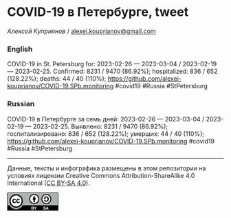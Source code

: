 COVID-19 в Петербурге, tweet
============================

*Алексей Куприянов* /
<a href="mailto:alexei.kouprianov@gmail.com" class="email">alexei.kouprianov@gmail.com</a>

### English

COVID-19 in St. Petersburg for: 2023-02-26 — 2023-03-04 / 2023-02-19 —
2023-02-25. Сonfirmed: 8231 / 9470 (86.92%); hospitalized: 836 / 652
(128.22%); deaths: 44 / 40 (110%);
<a href="https://github.com/alexei-kouprianov/COVID-19.SPb.monitoring" class="uri">https://github.com/alexei-kouprianov/COVID-19.SPb.monitoring</a>
\#covid19 \#Russia \#StPetersburg

### Russian

COVID-19 в Петербурге за семь дней: 2023-02-26 — 2023-03-04 / 2023-02-19
— 2023-02-25. Выявлено: 8231 / 9470 (86.92%); госпитализировано: 836 /
652 (128.22%); умерших: 44 / 40 (110%);
<a href="https://github.com/alexei-kouprianov/COVID-19.SPb.monitoring" class="uri">https://github.com/alexei-kouprianov/COVID-19.SPb.monitoring</a>
\#covid19 \#Russia \#StPetersburg

------------------------------------------------------------------------

Данные, тексты и инфографика размещены в этом репозитории на условиях
лицензии Creative Commons Attribution-ShareAlike 4.0 International ([CC
BY-SA 4.0](https://creativecommons.org/licenses/by-sa/4.0/)).

![](../misc/CC-BY-SA-icon.png "CC-BY-SA")
